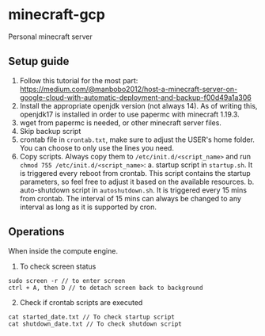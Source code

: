 # minecraft-gcp
Personal minecraft server

## Setup guide

1. Follow this tutorial for the most part: https://medium.com/@manbobo2012/host-a-minecraft-server-on-google-cloud-with-automatic-deployment-and-backup-f00d49a1a306
2. Install the appropriate openjdk version (not always 14). As of writing this, openjdk17 is installed in order to use papermc with minecraft 1.19.3.
3. wget from papermc is needed, or other minecraft server files.
4. Skip backup script
5. crontab file in `crontab.txt`, make sure to adjust the USER's home folder. You can choose to only use the lines you need.
6. Copy scripts. Always copy them to `/etc/init.d/<script_name>` and run `chmod 755 /etc/init.d/<script_name>`:
	a. startup script in `startup.sh`. It is triggered every reboot from crontab. This script contains the startup parameters, so feel free to adjust it based on the available resources.
	b. auto-shutdown script in `autoshutdown.sh`. It is triggered every 15 mins from crontab. The interval of 15 mins can always be changed to any interval as long as it is supported by cron.

## Operations

When inside the compute engine.

1. To check screen status

```
sudo screen -r // to enter screen
ctrl + A, then D // to detach screen back to background
```

2. Check if crontab scripts are executed

```
cat started_date.txt // To check startup script
cat shutdown_date.txt // To check shutdown script
```